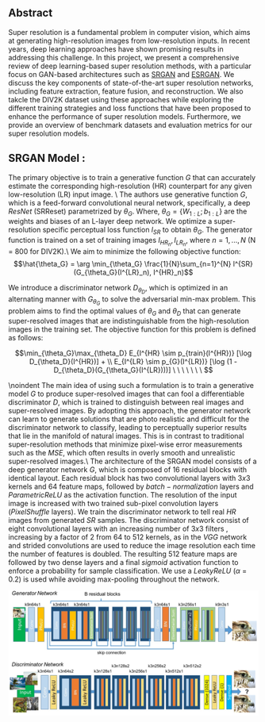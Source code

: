 ## Abstract 

Super resolution is a fundamental problem in computer vision, which aims at generating high-resolution images from low-resolution inputs. In recent years, 
deep learning approaches have shown promising results in addressing this challenge. In this project, we present a comprehensive review of deep learning-based super 
resolution methods, with a particular focus on GAN-based architectures such as [SRGAN](https://arxiv.org/abs/1609.04802) and [ESRGAN](https://arxiv.org/abs/1809.00219). We discuss the key components of 
state-of-the-art super resolution networks, including feature extraction, feature fusion, and reconstruction. We also takcle the DIV2K dataset using these approaches
while exploring the different training strategies and loss functions that have been proposed to enhance the performance of super resolution models. Furthermore, we 
provide an overview of benchmark datasets and evaluation metrics for our super resolution models. 

## SRGAN Model : 

The primary objective is to train a generative function $G$ that can accurately estimate the corresponding high-resolution (HR) counterpart for any given low-resolution (LR) input image. \\
The authors use generative function $G$, which is a feed-forward convolutional neural network, specifically, a deep $ResNet$ (SRReset) parametrized by $\theta_G$. Where, $\theta_G = \{W_{1:L}; b_{1:L}\}$ are the weights and biases of an L-layer deep network. We optimize a super-resolution specific perceptual loss function $l_{SR}$ to obtain $\theta_G$. The generator function is trained on a set of training images ${I_{HR_n}, I_{LR_n}}$, where $n = 1, ..., N$ (N = 800 for DIV2K).\\
We aim to minimize the following objective function:
$$\hat{\theta_G} = \arg \min_{\theta_G} \frac{1}{N}\sum_{n=1}^{N} l^{SR}(G_{\theta_G}(I^{LR}_n), I^{HR}_n)$$

We introduce a discriminator network $D_{\theta_D}$, which is optimized in an alternating manner with $G_{\theta_G}$ to solve the adversarial min-max problem. This problem aims to find the optimal values of $\theta_G$ and $\theta_D$ that can generate super-resolved images that are indistinguishable from the high-resolution images in the training set. The objective function for this problem is defined as follows:

$$\min_{\theta_G}\max_{\theta_D} E_{I^{HR} \sim p_{train}(I^{HR})} [\log D_{\theta_D}(I^{HR})] + \\
                    E_{I^{LR} \sim p_{G}(I^{LR})} [\log (1 - D_{\theta_D}(G_{\theta_G}(I^{LR})))] \ \ \ \ \ \  \ $$


\noindent The main idea of using such a formulation is to train a generative model $G$ to produce super-resolved images that can fool a differentiable discriminator $D$, which is trained to distinguish between real images and super-resolved images. By adopting this approach, the generator network can learn to generate solutions that are photo realistic and difficult for the discriminator network to classify, leading to perceptually superior results that lie in the manifold of natural images. This is in contrast to traditional super-resolution methods that minimize pixel-wise error measurements such as the $MSE$, which often results in overly smooth and unrealistic super-resolved images.\\
The architecture of the SRGAN model consists of a  deep generator network $G$, which is composed of $16$ residual blocks with identical layout. Each residual block has two convolutional layers with $3x3$ kernels and $64$ feature maps, followed by $batch-normalization$ layers and $ParametricReLU$ as the activation function. The resolution of the input image is increased with two trained sub-pixel convolution layers ($PixelShuffle$ layers). We train the discriminator network to tell real $HR$ images from generated $SR$ samples. The discriminator network consist of eight convolutional layers with an increasing number of $3x3$ filters , increasing by a factor of 2 from 64 to 512 kernels, as in the $VGG$ network and strided convolutions are used to reduce the image resolution each time the number of features is doubled. The resulting 512 feature maps are followed by two dense layers and a final $sigmoid$ activation function to enforce a probability for sample classification. We use a $LeakyReLU$  ($\alpha$ = 0.2) is used while avoiding max-pooling throughout the network. 

<p align="center">
<img src="https://github.com/souhaiel1/GAN-Based-Photo-Realistic-Single-Image-Super-Resolution/blob/main//images/srganarch.PNG" />
</p>
